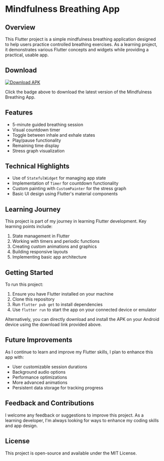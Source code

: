 # Mindfulness Breathing App

## Overview

This Flutter project is a simple mindfulness breathing application designed to help users practice controlled breathing exercises. As a learning project, it demonstrates various Flutter concepts and widgets while providing a practical, usable app.

## Download

[![Download APK](https://img.shields.io/badge/Download-APK-blue)](https://github.com/TheRaj71/Mindfull-App-Basic/releases/download/Base/Mindfull.v1.0.apk)

Click the badge above to download the latest version of the Mindfulness Breathing App.

## Features

- 5-minute guided breathing session
- Visual countdown timer
- Toggle between inhale and exhale states
- Play/pause functionality
- Remaining time display
- Stress graph visualization

## Technical Highlights

- Use of `StatefulWidget` for managing app state
- Implementation of `Timer` for countdown functionality
- Custom painting with `CustomPainter` for the stress graph
- Basic UI design using Flutter's material components

## Learning Journey

This project is part of my journey in learning Flutter development. Key learning points include:

1. State management in Flutter
2. Working with timers and periodic functions
3. Creating custom animations and graphics
4. Building responsive layouts
5. Implementing basic app architecture

## Getting Started

To run this project:

1. Ensure you have Flutter installed on your machine
2. Clone this repository
3. Run `flutter pub get` to install dependencies
4. Use `flutter run` to start the app on your connected device or emulator

Alternatively, you can directly download and install the APK on your Android device using the download link provided above.

## Future Improvements

As I continue to learn and improve my Flutter skills, I plan to enhance this app with:

- User customizable session durations
- Background audio options
- Performance optimizations
- More advanced animations
- Persistent data storage for tracking progress

## Feedback and Contributions

I welcome any feedback or suggestions to improve this project. As a learning developer, I'm always looking for ways to enhance my coding skills and app design.

## License

This project is open-source and available under the MIT License.
